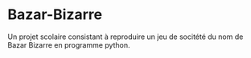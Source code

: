 # Bazar-Bizarre
Un projet scolaire consistant à reproduire un jeu de socitété du nom de Bazar Bizarre en programme python.
